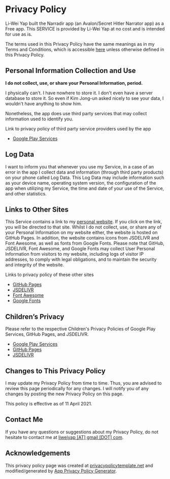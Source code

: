 # Privacy Policy

Li-Wei Yap built the Narradir app (an Avalon/Secret Hitler Narrator app) as a Free app. This SERVICE is provided by Li-Wei Yap at no cost and is intended for use as is.

The terms used in this Privacy Policy have the same meanings as in my Terms and Conditions, which is accessible [here](https://github.com/liweiyap/narradir-android/blob/main/TERMS-AND-CONDITIONS.md) unless otherwise defined in this Privacy Policy.

## Personal Information Collection and Use

**I do not collect, use, or share your Personal Information, period.**

I physically can't. I have nowhere to store it. I don't even have a server database to store it. So even if Kim Jong-un asked nicely to see your data, I wouldn't have anything to show him.

Nonetheless, the app does use third party services that may collect information used to identify you.

Link to privacy policy of third party service providers used by the app

*   [Google Play Services](https://www.google.com/policies/privacy/)

## Log Data

I want to inform you that whenever you use my Service, in a case of an error in the app I collect data and information (through third party products) on your phone called Log Data. This Log Data may include information such as your device name, operating system version, the configuration of the app when utilizing my Service, the time and date of your use of the Service, and other statistics.

## Links to Other Sites

This Service contains a link to my [personal website](https://liweiyap.github.io/). If you click on the link, you will be directed to that site. Whilst I do not collect, use, or share any of your Personal Information on my website either, the website is hosted on GitHub Pages. In addition, the website contains icons from JSDELIVR and Font Awesome, as well as fonts from Google Fonts. Please note that GitHub, JSDELIVR, Font Awesome, and Google Fonts may collect User Personal Information from visitors to my website, including logs of visitor IP addresses, to comply with legal obligations, and to maintain the security and integrity of the website.

Links to privacy policy of these other sites

*   [GitHub Pages](https://docs.github.com/en/github/site-policy/github-privacy-statement)
*   [JSDELIVR](https://www.jsdelivr.com/terms/privacy-policy-jsdelivr-net)
*   [Font Awesome](https://fontawesome.com/privacy)
*   [Google Fonts](https://developers.google.com/fonts/faq#:~:text=the%20web%20faster.-,What%20does%20using%20the%20Google%20Fonts%20API%20mean%20for%20the,to%20the%20Google%20Fonts%20API.)

## Children’s Privacy

Please refer to the respective Children's Privacy Policies of Google Play Services, GitHub Pages, and JSDELIVR.

*   [Google Play Services](https://families.google.com/intl/en-GB/familylink/privacy/child-policy/)
*   [GitHub Pages](https://docs.github.com/en/github/site-policy/github-privacy-statement#what-information-github-does-not-collect)
*   [JSDELIVR](https://www.jsdelivr.com/terms/privacy-policy-jsdelivr-net)

## Changes to This Privacy Policy

I may update my Privacy Policy from time to time. Thus, you are advised to review this page periodically for any changes. I will notify you of any changes by posting the new Privacy Policy on this page.

This policy is effective as of 11 April 2021.

## Contact Me

If you have any questions or suggestions about my Privacy Policy, do not hesitate to contact me at <a href="mailto:liweiyap@gmail.com">liweiyap [AT] gmail [DOT] com</a>.

## Acknowledgements

This privacy policy page was created at [privacypolicytemplate.net](https://privacypolicytemplate.net) and modified/generated by [App Privacy Policy Generator](https://app-privacy-policy-generator.nisrulz.com/).
